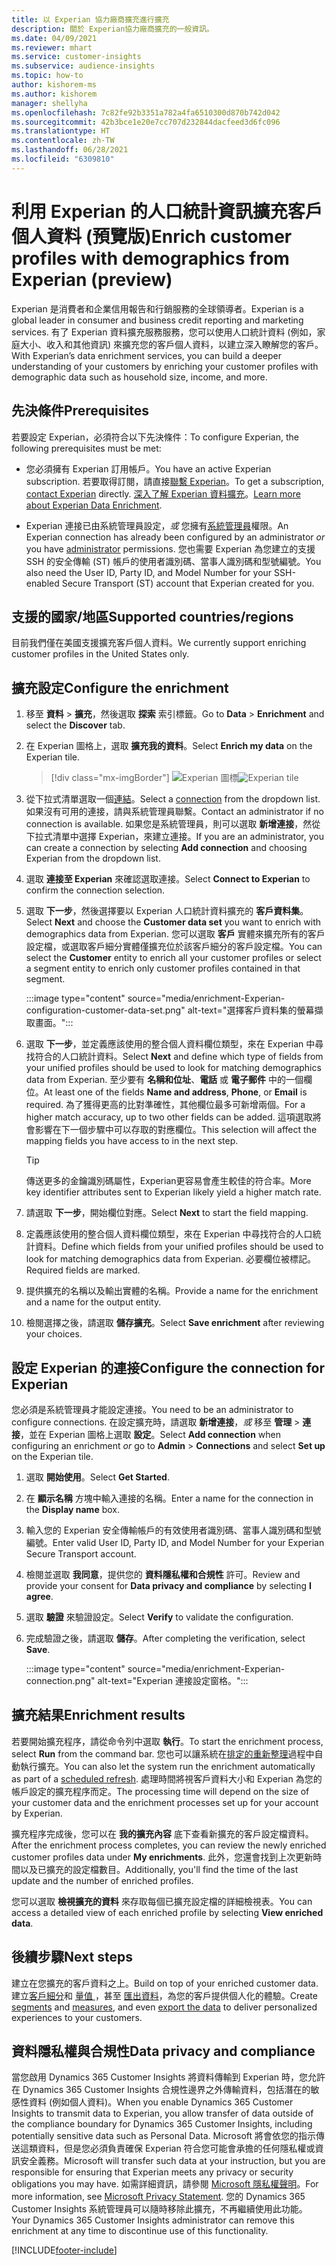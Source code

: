 ```yaml
---
title: 以 Experian 協力廠商擴充進行擴充
description: 關於 Experian協力廠商擴充的一般資訊。
ms.date: 04/09/2021
ms.reviewer: mhart
ms.service: customer-insights
ms.subservice: audience-insights
ms.topic: how-to
author: kishorem-ms
ms.author: kishorem
manager: shellyha
ms.openlocfilehash: 7c82fe92b3351a782a4fa6510300d870b742d042
ms.sourcegitcommit: 42b3bce1e20e7cc707d232844dacfeed3d6fc096
ms.translationtype: HT
ms.contentlocale: zh-TW
ms.lasthandoff: 06/28/2021
ms.locfileid: "6309810"
---
```

# <a name="enrich-customer-profiles-with-demographics-from-experian-preview"></a><span data-ttu-id="ae0af-103">利用 Experian 的人口統計資訊擴充客戶個人資料 (預覽版)</span><span class="sxs-lookup"><span data-stu-id="ae0af-103">Enrich customer profiles with demographics from Experian (preview)</span></span>

<span data-ttu-id="ae0af-104">Experian 是消費者和企業信用報告和行銷服務的全球領導者。</span><span class="sxs-lookup"><span data-stu-id="ae0af-104">Experian is a global leader in consumer and business credit reporting and marketing services.</span></span> <span data-ttu-id="ae0af-105">有了 Experian 資料擴充服務服務，您可以使用人口統計資料 (例如，家庭大小、收入和其他資訊) 來擴充您的客戶個人資料，以建立深入瞭解您的客戶。</span><span class="sxs-lookup"><span data-stu-id="ae0af-105">With Experian’s data enrichment services, you can build a deeper understanding of your customers by enriching your customer profiles with demographic data such as household size, income, and more.</span></span>

## <a name="prerequisites"></a><span data-ttu-id="ae0af-106">先決條件</span><span class="sxs-lookup"><span data-stu-id="ae0af-106">Prerequisites</span></span>

<span data-ttu-id="ae0af-107">若要設定 Experian，必須符合以下先決條件：</span><span class="sxs-lookup"><span data-stu-id="ae0af-107">To configure Experian, the following prerequisites must be met:</span></span>

- <span data-ttu-id="ae0af-108">您必須擁有 Experian 訂用帳戶。</span><span class="sxs-lookup"><span data-stu-id="ae0af-108">You have an active Experian subscription.</span></span> <span data-ttu-id="ae0af-109">若要取得訂閱，請直接[聯繫 Experian](https://www.experian.com/marketing-services/contact)。</span><span class="sxs-lookup"><span data-stu-id="ae0af-109">To get a subscription, [contact Experian](https://www.experian.com/marketing-services/contact) directly.</span></span> <span data-ttu-id="ae0af-110">[深入了解 Experian 資料擴充](https://www.experian.com/marketing-services/microsoft?cmpid=ems_web_mci_cdppage)。</span><span class="sxs-lookup"><span data-stu-id="ae0af-110">[Learn more about Experian Data Enrichment](https://www.experian.com/marketing-services/microsoft?cmpid=ems_web_mci_cdppage).</span></span>

- <span data-ttu-id="ae0af-111">Experian 連接已由系統管理員設定，*或* 您擁有[系統管理員](permissions.md#administrator)權限。</span><span class="sxs-lookup"><span data-stu-id="ae0af-111">An Experian connection has already been configured by an administrator *or* you have [administrator](permissions.md#administrator) permissions.</span></span> <span data-ttu-id="ae0af-112">您也需要 Experian 為您建立的支援 SSH 的安全傳輸 (ST) 帳戶的使用者識別碼、當事人識別碼和型號編號。</span><span class="sxs-lookup"><span data-stu-id="ae0af-112">You also need the User ID, Party ID, and Model Number for your SSH-enabled Secure Transport (ST) account that Experian created for you.</span></span>

## <a name="supported-countriesregions"></a><span data-ttu-id="ae0af-113">支援的國家/地區</span><span class="sxs-lookup"><span data-stu-id="ae0af-113">Supported countries/regions</span></span>

<span data-ttu-id="ae0af-114">目前我們僅在美國支援擴充客戶個人資料。</span><span class="sxs-lookup"><span data-stu-id="ae0af-114">We currently support enriching customer profiles in the United States only.</span></span>

## <a name="configure-the-enrichment"></a><span data-ttu-id="ae0af-115">擴充設定</span><span class="sxs-lookup"><span data-stu-id="ae0af-115">Configure the enrichment</span></span>

1. <span data-ttu-id="ae0af-116">移至 **資料** > **擴充**，然後選取 **探索** 索引標籤。</span><span class="sxs-lookup"><span data-stu-id="ae0af-116">Go to **Data** > **Enrichment** and select the **Discover** tab.</span></span>

1. <span data-ttu-id="ae0af-117">在 Experian 圖格上，選取 **擴充我的資料**。</span><span class="sxs-lookup"><span data-stu-id="ae0af-117">Select **Enrich my data** on the Experian tile.</span></span>

   > [!div class="mx-imgBorder"]
   > <span data-ttu-id="ae0af-118">![Experian 圖標](media/experian-tile.png "Experian tile")</span><span class="sxs-lookup"><span data-stu-id="ae0af-118">![Experian tile](media/experian-tile.png "Experian tile")</span></span>
   > 

1. <span data-ttu-id="ae0af-119">從下拉式清單選取一個[連結](connections.md)。</span><span class="sxs-lookup"><span data-stu-id="ae0af-119">Select a [connection](connections.md) from the dropdown list.</span></span> <span data-ttu-id="ae0af-120">如果沒有可用的連接，請與系統管理員聯繫。</span><span class="sxs-lookup"><span data-stu-id="ae0af-120">Contact an administrator if no connection is available.</span></span> <span data-ttu-id="ae0af-121">如果您是系統管理員，則可以選取 **新增連接**，然從下拉式清單中選擇 Experian，來建立連接。</span><span class="sxs-lookup"><span data-stu-id="ae0af-121">If you are an administrator, you can create a connection by selecting **Add connection** and choosing Experian from the dropdown list.</span></span> 

1. <span data-ttu-id="ae0af-122">選取 **連接至 Experian** 來確認選取連接。</span><span class="sxs-lookup"><span data-stu-id="ae0af-122">Select **Connect to Experian** to confirm the connection selection.</span></span>

1.  <span data-ttu-id="ae0af-123">選取 **下一步**，然後選擇要以 Experian 人口統計資料擴充的 **客戶資料集**。</span><span class="sxs-lookup"><span data-stu-id="ae0af-123">Select **Next** and choose the **Customer data set** you want to enrich with demographics data from Experian.</span></span> <span data-ttu-id="ae0af-124">您可以選取 **客戶** 實體來擴充所有的客戶設定檔，或選取客戶細分實體僅擴充位於該客戶細分的客戶設定檔。</span><span class="sxs-lookup"><span data-stu-id="ae0af-124">You can select the **Customer** entity to enrich all your customer profiles or select a segment entity to enrich only customer profiles contained in that segment.</span></span>

    :::image type="content" source="media/enrichment-Experian-configuration-customer-data-set.png" alt-text="選擇客戶資料集的螢幕擷取畫面。":::

1. <span data-ttu-id="ae0af-126">選取 **下一步**，並定義應該使用的整合個人資料欄位類型，來在 Experian 中尋找符合的人口統計資料。</span><span class="sxs-lookup"><span data-stu-id="ae0af-126">Select **Next** and define which type of fields from your unified profiles should be used to look for matching demographics data from Experian.</span></span> <span data-ttu-id="ae0af-127">至少要有 **名稱和位址**、**電話** 或 **電子郵件** 中的一個欄位。</span><span class="sxs-lookup"><span data-stu-id="ae0af-127">At least one of the fields **Name and address**, **Phone**, or **Email** is required.</span></span> <span data-ttu-id="ae0af-128">為了獲得更高的比對準確性，其他欄位最多可新增兩個。</span><span class="sxs-lookup"><span data-stu-id="ae0af-128">For a higher match accuracy, up to two other fields can be added.</span></span> <span data-ttu-id="ae0af-129">這項選取將會影響在下一個步驟中可以存取的對應欄位。</span><span class="sxs-lookup"><span data-stu-id="ae0af-129">This selection will affect the mapping fields you have access to in the next step.</span></span>

    > [!TIP]
    > <span data-ttu-id="ae0af-130">傳送更多的金鑰識別碼屬性，Experian更容易會產生較佳的符合率。</span><span class="sxs-lookup"><span data-stu-id="ae0af-130">More key identifier attributes sent to Experian likely yield a higher match rate.</span></span>

1. <span data-ttu-id="ae0af-131">請選取 **下一步**，開始欄位對應。</span><span class="sxs-lookup"><span data-stu-id="ae0af-131">Select **Next** to start the field mapping.</span></span>

1. <span data-ttu-id="ae0af-132">定義應該使用的整合個人資料欄位類型，來在 Experian 中尋找符合的人口統計資料。</span><span class="sxs-lookup"><span data-stu-id="ae0af-132">Define which fields from your unified profiles should be used to look for matching demographics data from Experian.</span></span> <span data-ttu-id="ae0af-133">必要欄位被標記。</span><span class="sxs-lookup"><span data-stu-id="ae0af-133">Required fields are marked.</span></span>

1. <span data-ttu-id="ae0af-134">提供擴充的名稱以及輸出實體的名稱。</span><span class="sxs-lookup"><span data-stu-id="ae0af-134">Provide a name for the enrichment and a name for the output entity.</span></span>

1. <span data-ttu-id="ae0af-135">檢閱選擇之後，請選取 **儲存擴充**。</span><span class="sxs-lookup"><span data-stu-id="ae0af-135">Select **Save enrichment** after reviewing your choices.</span></span>

## <a name="configure-the-connection-for-experian"></a><span data-ttu-id="ae0af-136">設定 Experian 的連接</span><span class="sxs-lookup"><span data-stu-id="ae0af-136">Configure the connection for Experian</span></span> 

<span data-ttu-id="ae0af-137">您必須是系統管理員才能設定連接。</span><span class="sxs-lookup"><span data-stu-id="ae0af-137">You need to be an administrator to configure connections.</span></span> <span data-ttu-id="ae0af-138">在設定擴充時，請選取 **新增連接**，*或* 移至 **管理** > **連接**，並在 Experian 圖格上選取 **設定**。</span><span class="sxs-lookup"><span data-stu-id="ae0af-138">Select **Add connection** when configuring an enrichment *or* go to **Admin** > **Connections** and select **Set up** on the Experian tile.</span></span>

1. <span data-ttu-id="ae0af-139">選取 **開始使用**。</span><span class="sxs-lookup"><span data-stu-id="ae0af-139">Select **Get Started**.</span></span>

1. <span data-ttu-id="ae0af-140">在 **顯示名稱** 方塊中輸入連接的名稱。</span><span class="sxs-lookup"><span data-stu-id="ae0af-140">Enter a name for the connection in the **Display name** box.</span></span>

1. <span data-ttu-id="ae0af-141">輸入您的 Experian 安全傳輸帳戶的有效使用者識別碼、當事人識別碼和型號編號。</span><span class="sxs-lookup"><span data-stu-id="ae0af-141">Enter valid User ID, Party ID, and Model Number for your Experian Secure Transport account.</span></span>

1. <span data-ttu-id="ae0af-142">檢閱並選取 **我同意**，提供您的 **資料隱私權和合規性** 許可。</span><span class="sxs-lookup"><span data-stu-id="ae0af-142">Review and provide your consent for **Data privacy and compliance** by selecting **I agree**.</span></span>

1. <span data-ttu-id="ae0af-143">選取 **驗證** 來驗證設定。</span><span class="sxs-lookup"><span data-stu-id="ae0af-143">Select **Verify** to validate the configuration.</span></span>

1. <span data-ttu-id="ae0af-144">完成驗證之後，請選取 **儲存**。</span><span class="sxs-lookup"><span data-stu-id="ae0af-144">After completing the verification, select **Save**.</span></span>
   
   :::image type="content" source="media/enrichment-Experian-connection.png" alt-text="Experian 連接設定窗格。":::

## <a name="enrichment-results"></a><span data-ttu-id="ae0af-146">擴充結果</span><span class="sxs-lookup"><span data-stu-id="ae0af-146">Enrichment results</span></span>

<span data-ttu-id="ae0af-147">若要開始擴充程序，請從命令列中選取 **執行**。</span><span class="sxs-lookup"><span data-stu-id="ae0af-147">To start the enrichment process, select **Run** from the command bar.</span></span> <span data-ttu-id="ae0af-148">您也可以讓系統在[排定的重新整理](system.md#schedule-tab)過程中自動執行擴充。</span><span class="sxs-lookup"><span data-stu-id="ae0af-148">You can also let the system run the enrichment automatically as part of a [scheduled refresh](system.md#schedule-tab).</span></span> <span data-ttu-id="ae0af-149">處理時間將視客戶資料大小和 Experian 為您的帳戶設定的擴充程序而定。</span><span class="sxs-lookup"><span data-stu-id="ae0af-149">The processing time will depend on the size of your customer data and the enrichment processes set up for your account by Experian.</span></span>

<span data-ttu-id="ae0af-150">擴充程序完成後，您可以在 **我的擴充內容** 底下查看新擴充的客戶設定檔資料。</span><span class="sxs-lookup"><span data-stu-id="ae0af-150">After the enrichment process completes, you can review the newly enriched customer profiles data under **My enrichments**.</span></span> <span data-ttu-id="ae0af-151">此外，您還會找到上次更新時間以及已擴充的設定檔數目。</span><span class="sxs-lookup"><span data-stu-id="ae0af-151">Additionally, you'll find the time of the last update and the number of enriched profiles.</span></span>

<span data-ttu-id="ae0af-152">您可以選取 **檢視擴充的資料** 來存取每個已擴充設定檔的詳細檢視表。</span><span class="sxs-lookup"><span data-stu-id="ae0af-152">You can access a detailed view of each enriched profile by selecting **View enriched data**.</span></span>

## <a name="next-steps"></a><span data-ttu-id="ae0af-153">後續步驟</span><span class="sxs-lookup"><span data-stu-id="ae0af-153">Next steps</span></span>

<span data-ttu-id="ae0af-154">建立在您擴充的客戶資料之上。</span><span class="sxs-lookup"><span data-stu-id="ae0af-154">Build on top of your enriched customer data.</span></span> <span data-ttu-id="ae0af-155">建立[客戶細分](segments.md)和 [量值 ](measures.md)，甚至 [匯出資料](export-destinations.md)，為您的客戶提供個人化的體驗。</span><span class="sxs-lookup"><span data-stu-id="ae0af-155">Create [segments](segments.md) and [measures](measures.md), and even [export the data](export-destinations.md) to deliver personalized experiences to your customers.</span></span>

## <a name="data-privacy-and-compliance"></a><span data-ttu-id="ae0af-156">資料隱私權與合規性</span><span class="sxs-lookup"><span data-stu-id="ae0af-156">Data privacy and compliance</span></span>

<span data-ttu-id="ae0af-157">當您啟用  Dynamics 365 Customer Insights 將資料傳輸到 Experian 時，您允許在 Dynamics 365 Customer Insights 合規性邊界之外傳輸資料，包括潛在的敏感性資料 (例如個人資料)。</span><span class="sxs-lookup"><span data-stu-id="ae0af-157">When you enable Dynamics 365 Customer Insights to transmit data to Experian, you allow transfer of data outside of the compliance boundary for Dynamics 365 Customer Insights, including potentially sensitive data such as Personal Data.</span></span> <span data-ttu-id="ae0af-158">Microsoft 將會依您的指示傳送這類資料，但是您必須負責確保 Experian 符合您可能會承擔的任何隱私權或資訊安全義務。</span><span class="sxs-lookup"><span data-stu-id="ae0af-158">Microsoft will transfer such data at your instruction, but you are responsible for ensuring that Experian meets any privacy or security obligations you may have.</span></span> <span data-ttu-id="ae0af-159">如需詳細資訊，請參閱 [Microsoft 隱私權聲明](https://go.microsoft.com/fwlink/?linkid=396732)。</span><span class="sxs-lookup"><span data-stu-id="ae0af-159">For more information, see [Microsoft Privacy Statement](https://go.microsoft.com/fwlink/?linkid=396732).</span></span>
<span data-ttu-id="ae0af-160">您的 Dynamics 365 Customer Insights 系統管理員可以隨時移除此擴充，不再繼續使用此功能。</span><span class="sxs-lookup"><span data-stu-id="ae0af-160">Your Dynamics 365 Customer Insights administrator can remove this enrichment at any time to discontinue use of this functionality.</span></span>


[!INCLUDE[footer-include](../includes/footer-banner.md)]

